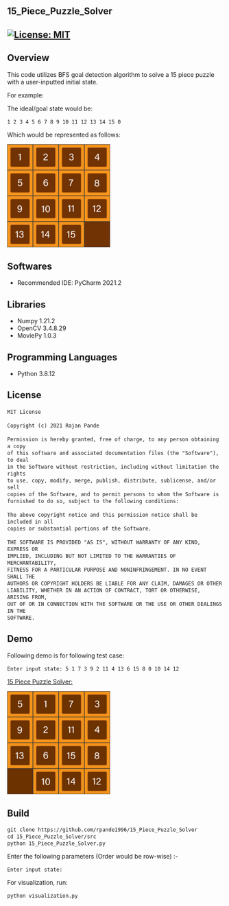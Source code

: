 ## 15_Piece_Puzzle_Solver
[![License: MIT](https://img.shields.io/badge/License-MIT-green.svg)](https://opensource.org/licenses/MIT)
---
## Overview

This code utilizes BFS goal detection algorithm to solve a 15 piece puzzle with a user-inputted initial state.

For example:

The ideal/goal state would be: 
  
```
1 2 3 4 5 6 7 8 9 10 11 12 13 14 15 0
```
Which would be represented as follows:
  
  <img src="https://github.com/rpande1996/15_Piece_Puzzle_Solver/blob/main/media/visualization/Puzzle.png" width="240" height="240"/>

## Softwares

* Recommended IDE: PyCharm 2021.2

## Libraries

* Numpy 1.21.2
* OpenCV 3.4.8.29
* MoviePy 1.0.3

## Programming Languages

* Python 3.8.12

## License 

```
MIT License

Copyright (c) 2021 Rajan Pande

Permission is hereby granted, free of charge, to any person obtaining a copy
of this software and associated documentation files (the "Software"), to deal
in the Software without restriction, including without limitation the rights
to use, copy, modify, merge, publish, distribute, sublicense, and/or sell
copies of the Software, and to permit persons to whom the Software is
furnished to do so, subject to the following conditions:

The above copyright notice and this permission notice shall be included in all
copies or substantial portions of the Software.

THE SOFTWARE IS PROVIDED "AS IS", WITHOUT WARRANTY OF ANY KIND, EXPRESS OR
IMPLIED, INCLUDING BUT NOT LIMITED TO THE WARRANTIES OF MERCHANTABILITY,
FITNESS FOR A PARTICULAR PURPOSE AND NONINFRINGEMENT. IN NO EVENT SHALL THE
AUTHORS OR COPYRIGHT HOLDERS BE LIABLE FOR ANY CLAIM, DAMAGES OR OTHER
LIABILITY, WHETHER IN AN ACTION OF CONTRACT, TORT OR OTHERWISE, ARISING FROM,
OUT OF OR IN CONNECTION WITH THE SOFTWARE OR THE USE OR OTHER DEALINGS IN THE 
SOFTWARE.
```
## Demo

Following demo is for following test case:

```
Enter input state: 5 1 7 3 9 2 11 4 13 6 15 8 0 10 14 12
```
[15 Piece Puzzle Solver: ](https://youtu.be/huRGa8ODMVQ)

<img src="https://github.com/rpande1996/15_Piece_Puzzle_Solver/blob/main/media/gif/Vis.gif" width="240" height="240"/>


## Build

```
git clone https://github.com/rpande1996/15_Piece_Puzzle_Solver
cd 15_Piece_Puzzle_Solver/src
python 15_Piece_Puzzle_Solver.py
```
Enter the following parameters (Order would be row-wise) :-
```
Enter input state:
```
For visualization, run:
```
python visualization.py
```
